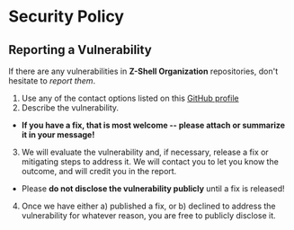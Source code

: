 # Security Policy

## Reporting a Vulnerability

If there are any vulnerabilities in **Z-Shell Organization** repositories, don't hesitate to _report them_.

1. Use any of the contact options listed on this [GitHub profile](https://github.com/z-shell)
2. Describe the vulnerability.

- **If you have a fix, that is most welcome -- please attach or summarize it in your message!**

3. We will evaluate the vulnerability and, if necessary, release a fix or mitigating steps to address it. We will contact you to let you know the outcome, and will credit you in the report.

- Please **do not disclose the vulnerability publicly** until a fix is released!

4. Once we have either a) published a fix, or b) declined to address the vulnerability for whatever reason, you are free to publicly disclose it.
